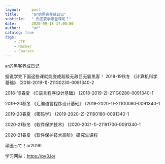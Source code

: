 ```yaml
---
layout:     post
title:      "ar的黑客养成日记"
subtitle:   " 到底要学哪些课呢？"
date:       2020-09-18 17:00:00
author:     "ar"
catalog: true
tags:
    - CTF
    - Hacker
    - Courses
---
```


ar的黑客养成日记

据说学完下面这些课就能变成超级无敌巨无霸黑客！
2018-19秋冬 《计算机科学基础》 (2018-2019-1)-211G0230-0091340-2  

2018-19春夏 《C语言程序设计基础》 (2018-2019-2)-211G0280-0091340-1  

2019-20秋冬 《汇编语言程序设计基础》 (2019-2020-1)-211G0080-0091340-1  

2019-20春夏 《密码学》 (2019-2020-2)-21190180-0091340-1  

2020-21秋冬 《软件保护技术》 (2020-2021-1)-21191700-0091340-1  

2020-21春夏 《软件保护技术高阶》 研究生课程  


頑張って！ar2018!  



学习网站：https://py3.io/

